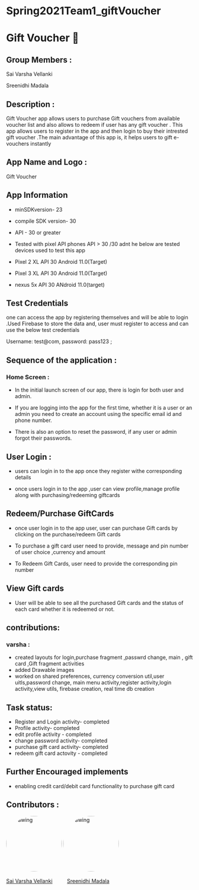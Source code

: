 # Spring2021Team1_giftVoucher


# Gift Voucher :gift:

## Group Members :

Sai Varsha Vellanki

Sreenidhi Madala



## Description :

Gift Voucher  app allows users to purchase  Gift vouchers  from available voucher list and also allows to  redeem if user has any gift voucher  . This app allows users to register in the app and then login to buy their intrested gift voucher  .The main advantage of this app is, it helps users to  gift e-vouchers instantly  






## App Name and Logo :

Gift Voucher


## App Information



- minSDKversion- 23

- compile SDK version- 30

- API - 30 or greater 

- Tested with pixel API phones  API > 30 /30  adnt he below are tested  devices used  to test this app

- Pixel 2 XL API 30 Android 11.0(Target)
- Pixel 3 XL API 30 Android 11.0(Target)
- nexus 5x API 30 ANdroid 11.0(target)

## Test Credentials
one can access the app by registering themselves and will be able to login .Used Firebase to store the data and, user must register to access  and  can use the below test credentials

Username: test@com, password: pass123 ;

## Sequence of the application :

### Home Screen :

- In the initial launch screen of our app, there is login for both user and admin. 

- If you are logging into the app for the first time, whether it is a user or an admin you need to create an account using the specific email id and phone number.

- There is also an option to reset the password, if any user or admin forgot their passwords.


## User Login :

- users can login in to the app once they register withe corresponding details

- once users login in to the app ,user can view profile,manage profile along with purchasing/redeeming giftcards



## Redeem/Purchase GiftCards
 
 - once user login in to the app user, user can purchase Gift cards by clicking on the purchase/redeem Gift cards
 
 - To purchase a gift card user need to provide, message and  pin number of user choice ,currency and amount

 - To Redeem Gift Cards, user need to provide the corresponding  pin number 

## View Gift cards

- User will be able to see all the purchased Gift cards and  the status of each card whether it is redeemed or not.

## contributions:

### varsha :

- created  layouts for login,purchase fragment ,passwrd change, main , gift card ,Gift fragment activities
- added Drawable images
- worked on shared preferences, currency conversion util,user uitls,password change, main menu activity,register activity,login activity,view utils,  firebase creation, real time db creation

 ## Task status: 
 
 - Register and Login activity- completed
 - Profile activity- completed
 - edit profile activity - completed
 - change password activity- completed
 - purchase gift card activity- completed
 - redeem gift card actovity - completed

## Further Encouraged implements 

- enabling  credit card/debit card functionality  to purchase gift card

## Contributors :

  <img src="vsv.png" alt="drawing" width="150" style="border-radius:50%" />                  <img src="SM.png" alt="drawing" width="150" style="border-radius:50%" /> 
 
   [Sai Varsha Vellanki](https://github.com/cherryvarsha99)    &nbsp;&nbsp;&nbsp;&nbsp;&nbsp;&nbsp;&nbsp;&nbsp;       [Sreenidhi Madala](https://github.com/Sreenidhi17) 
